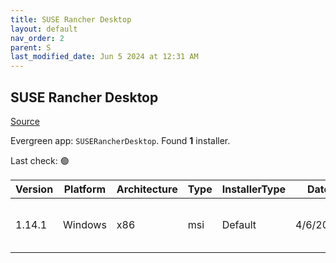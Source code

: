 ```yaml
---
title: SUSE Rancher Desktop
layout: default
nav_order: 2
parent: S
last_modified_date: Jun 5 2024 at 12:31 AM
---
```


## SUSE Rancher Desktop

[Source](https://rancherdesktop.io/)

Evergreen app: `SUSERancherDesktop`. Found **1** installer.

Last check: 🟢

| Version | Platform | Architecture | Type | InstallerType | Date     | Size      | URI                                                                                                                                                                                                                            |
| ------- | -------- | ------------ | ---- | ------------- | -------- | --------- | ------------------------------------------------------------------------------------------------------------------------------------------------------------------------------------------------------------------------------ |
| 1.14.1  | Windows  | x86          | msi  | Default       | 4/6/2024 | 661544960 | [https://github.com/rancher-sandbox/rancher-desktop/releases/download/v1.14.1/Rancher.Desktop.Setup.1.14.1.msi](https://github.com/rancher-sandbox/rancher-desktop/releases/download/v1.14.1/Rancher.Desktop.Setup.1.14.1.msi) |

